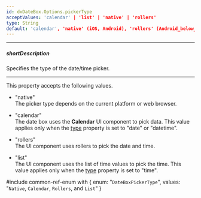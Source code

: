 ```yaml
---
id: dxDateBox.Options.pickerType
acceptValues: 'calendar' | 'list' | 'native' | 'rollers'
type: String
default: 'calendar', 'native' (iOS, Android), 'rollers' (Android_below_version_4.4, mobile_devices)
---
```

---
##### shortDescription
Specifies the type of the date/time picker.

---
This property accepts the following values.

- "native"  
 The picker type depends on the current platform or web browser.

- "calendar"  
 The date box uses the **Calendar** UI component to pick data. This value applies only when the [type](/api-reference/10%20UI%20Widgets/dxDateBox/1%20Configuration/type.md '/Documentation/ApiReference/UI_Components/dxDateBox/Configuration/#type') property is set to "date" or "datetime".

- "rollers"  
 The UI component uses rollers to pick the date and time.

- "list"  
 The UI component uses the list of time values to pick the time. This value applies only when the [type](/api-reference/10%20UI%20Widgets/dxDateBox/1%20Configuration/type.md '/Documentation/ApiReference/UI_Components/dxDateBox/Configuration/#type') property is set to "time".

#include common-ref-enum with {
    enum: "`DateBoxPickerType`",
    values: "`Native`, `Calendar`, `Rollers`, and `List`"
}